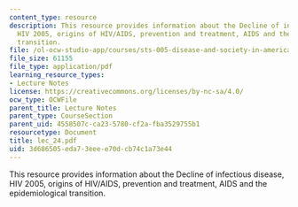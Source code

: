 ```yaml
---
content_type: resource
description: This resource provides information about the Decline of infectious disease,
  HIV 2005, origins of HIV/AIDS, prevention and treatment, AIDS and the epidemiological
  transition.
file: /ol-ocw-studio-app/courses/sts-005-disease-and-society-in-america-fall-2005/3d686505eda73eeee70dcb74c1a73e44_lec_24.pdf
file_size: 61155
file_type: application/pdf
learning_resource_types:
- Lecture Notes
license: https://creativecommons.org/licenses/by-nc-sa/4.0/
ocw_type: OCWFile
parent_title: Lecture Notes
parent_type: CourseSection
parent_uid: 4558507c-ca23-5780-cf2a-fba3529755b1
resourcetype: Document
title: lec_24.pdf
uid: 3d686505-eda7-3eee-e70d-cb74c1a73e44
---
```

This resource provides information about the Decline of infectious disease, HIV 2005, origins of HIV/AIDS, prevention and treatment, AIDS and the epidemiological transition.